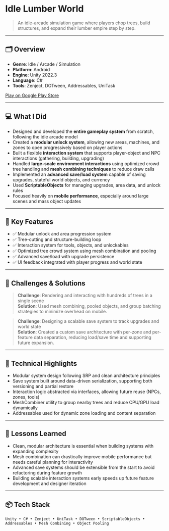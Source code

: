 # Idle Lumber World

> An idle-arcade simulation game where players chop trees, build structures, and expand their lumber empire step by step.

---

## 🗂 Overview

- **Genre**: Idle / Arcade / Simulation  
- **Platform**: Android  
- **Engine**: Unity 2022.3  
- **Language**: C#  
- **Tools**: Zenject, DOTween, Addressables, UniTask  

[Play on Google Play Store](https://play.google.com/store/apps/details?id=games.rawbyte.idlelumberworld)

---

## 💻 What I Did

- Designed and developed the **entire gameplay system** from scratch, following the idle arcade model  
- Created a **modular unlock system**, allowing new areas, machines, and zones to open progressively based on player actions  
- Built a flexible **interaction system** that supports player-object and NPC interactions (gathering, building, upgrading)  
- Handled **large-scale environment interactions** using optimized crowd tree handling and **mesh combining techniques** to reduce draw calls  
- Implemented an **advanced save/load system** capable of saving upgrades, stateful world objects, and currency  
- Used **ScriptableObjects** for managing upgrades, area data, and unlock rules  
- Focused heavily on **mobile performance**, especially around large scenes and mass object updates  

---

## 🔧 Key Features

- ✅ Modular unlock and area progression system  
- ✅ Tree-cutting and structure-building loop  
- ✅ Interaction system for tools, objects, and unlockables  
- ✅ Optimized tree crowd system using mesh combination and pooling  
- ✅ Advanced save/load with upgrade persistence  
- ✅ UI feedback integrated with player progress and world state  

---

## 🧪 Challenges & Solutions

> **Challenge**: Rendering and interacting with hundreds of trees in a single scene  
> **Solution**: Used mesh combining, pooled objects, and group batching strategies to minimize overhead on mobile.

> **Challenge**: Designing a scalable save system to track upgrades and world state  
> **Solution**: Created a custom save architecture with per-zone and per-feature data separation, reducing load/save time and supporting future expansion.

---

## 🔬 Technical Highlights

- Modular system design following SRP and clean architecture principles  
- Save system built around data-driven serialization, supporting both versioning and partial restore  
- Interaction logic abstracted via interfaces, allowing future reuse (NPCs, zones, tools)  
- MeshCombiner utility to group nearby trees and reduce CPU/GPU load dynamically  
- Addressables used for dynamic zone loading and content separation  

---

## 🧠 Lessons Learned

- Clean, modular architecture is essential when building systems with expanding complexity  
- Mesh combination can drastically improve mobile performance but needs careful planning for interactivity  
- Advanced save systems should be extensible from the start to avoid refactoring during feature growth  
- Building scalable interaction systems early speeds up future feature development and designer iteration  

---

## 📦 Tech Stack

`Unity • C# • Zenject • UniTask • DOTween • ScriptableObjects • Addressables • Mesh Combining • Object Pooling`
